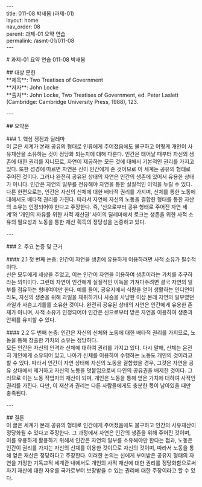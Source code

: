 \---  
title: 011-08 박새봄 (과제-01)  
layout: home  
nav\_order: 08  
parent: 과제-01 요약 연습  
permalink: /asmt-01/011-08  
\---

\# 과제-01 요약 연습 011-08 박새봄 

\#\# 대상 문헌    
\*\*제목\*\*: Two Treatises of Government     
\*\*저자\*\*: John Locke  
\*\*출처\*\*: John Locke, Two Treatises of Government, ed. Peter Laslett (Cambridge: Cambridge University Press, 1988), 123\.

\---

\#\# 요약문  

\#\#\# 1\. 핵심 쟁점과 딜레마    
이 글은 세계가 본래 공유의 형태로 인류에게 주어졌음에도 불구하고 어떻게 개인이 사유재산을 소유하는 것이 정당화 되는지에 대해 다룬다. 인간은 태어날 때부터 자신의 생존에 대한 권리를 지니므로, 자연이 제공하는 모든 것에 대해서 기본적인 권리를 가지고 있다. 또한 성경에 따르면 자연은 신이 인간에게 준 것이므로 이 세계는 공유의 형태로 주어진 것이다. 그러나 완전히 공유된 상태의 자연은 인간의 생존에 있어서 유용한 상태가 아니다. 인간은 자연의 일부를 전유해야 자연을 통한 실질적인 이익을 누릴 수 있다. 다른 한편으로는, 인간은 자신의 신체에 대한 배타적 권리를 가지며, 신체를 통한 노동에 대해서도 배타적 권리를 가진다. 따라서 자연에 자신의 노동을 결합한 형태를 통한 자산의 소유는 인정되어야 한다고 주장한다. 즉, ‘신으로부터 공유 형태로 주어진 자연 세계’와 ‘개인의 자유를 위한 사적 재산권’ 사이의 딜레마에서 로크는 생존을 위한 사적 소유의 필요성과 노동을 통한 재산 획득의 정당성을 논증하고 있다.

\---

\#\#\# 2\. 주요 논증 및 근거  

\#\#\#\# 2.1 첫 번째 논증: 인간이 자연을 생존에 유용하게 이용하려면 사적 소유가 필수적이다.    
신은 모두에게 세상을 주었고, 이는 인간이 자연을 이용하여 생존이라는 가치를 추구하라는 의미이다. 그런데 자연이 인간에게 실질적인 이득을 가져다주려면 결국 자연의 일부를 점유하는 형태여야만 한다. 예를 들어, 공유지에서 식량을 얻어 생활하는 인디언이라도, 자신의 생존을 위해 과일을 채취하거나 사슴을 사냥한 이상 본래 자연의 일부였던 과일과 사슴고기를를 소유한 것이다. 완전히 공유된 상태의 자연은 인간에게 유용한 존재가 아니며, 사적 소유가 인정되어야 인간은 신으로부터 받은 자연을 이용하여 생존과 안위를 유지할 수 있다.   
  

\#\#\#\# 2.2 두 번째 논증: 인간은 자신의 신체와 노동에 대한 배타적 권리를 가지므로, 노동을 통해 창출한 가치의 소유는 정당하다.    
모든 인간은 자신의 인격과 신체에 대하여 권리를 가지고 있다. 다시 말해, 신체는 온전히 개인에게 소유되어 있고, 나아가 신체를 이용하여 수행하는 노동도 개인의 것이라고 할 수 있다. 따라서 인간이 자연 상태에 자신의 노동을 결합했을 경우, 그것은 자연을 공유 상태에서 제거하고 자신의 노동을 덧붙임으로써 타인의 공유권을 배제한 것이다. 그러므로 이는 노동 작업자의 재산이 되며, 개인은 노동을 통해 얻은 가치에 대하여 사적인 권리를 가진다. 다만, 이 재산과 권리는 다른 사람들에게도 충분한 몫이 남아있을 때만 충족된다. 

\---

\#\# 결론    
이 글은 세계가 본래 공유의 형태로 인간에게 주어졌음에도 불구하고 인간의 사유재산이 정당화될 수 있다고 주장한다. 그 과정에서 자연은 인간의 생존을 위해 주어진 것이며, 이를 유용하게 활용하기 위해서 인간은 자연의 일부를 소유해야만 한다는 점과, 노동은 인간이 권리를 가지는 자신의 신체를 이용한 것이므로 자신의 것이며, 따라서 노동을 통해 얻은 재산은 정당하다고 주장한다. 이러한 논의는 신에게 부여받은 공유지 형태의 자연을 가정한 기독교적 세계관 내에서도 개인의 사적 재산에 대한 권리를 정당화함으로써 자기 재산에 대한 자유를 국가로부터 보장받을 수 있는 권리에 대한 주장이라고 할 수 있다. 

